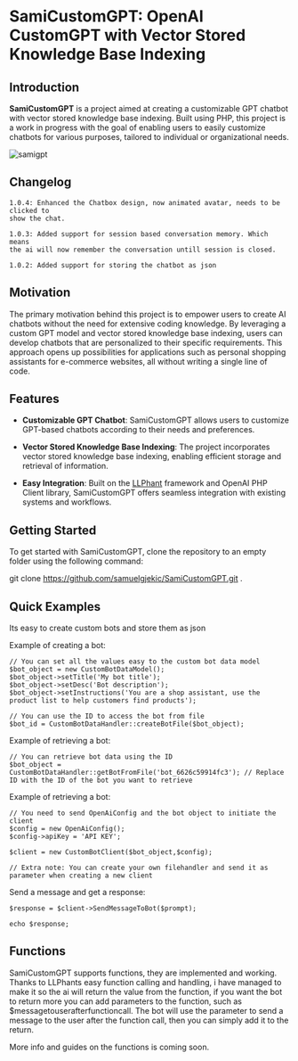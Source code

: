 # SamiCustomGPT: OpenAI CustomGPT with Vector Stored Knowledge Base Indexing

## Introduction

**SamiCustomGPT** is a project aimed at creating a customizable GPT chatbot with vector stored knowledge base indexing. Built using PHP, this project is a work in progress with the goal of enabling users to easily customize chatbots for various purposes, tailored to individual or organizational needs.

![samigpt](https://github.com/samuelgjekic/SamiCustomGPT/assets/41647182/a8fe0b1a-60d3-4973-b08a-8f517f607f54)

## Changelog
```
1.0.4: Enhanced the Chatbox design, now animated avatar, needs to be clicked to
show the chat.

1.0.3: Added support for session based conversation memory. Which means
the ai will now remember the conversation untill session is closed. 

1.0.2: Added support for storing the chatbot as json
```



## Motivation

The primary motivation behind this project is to empower users to create AI chatbots without the need for extensive coding knowledge. By leveraging a custom GPT model and vector stored knowledge base indexing, users can develop chatbots that are personalized to their specific requirements. This approach opens up possibilities for applications such as personal shopping assistants for e-commerce websites, all without writing a single line of code.

## Features

- **Customizable GPT Chatbot**: SamiCustomGPT allows users to customize GPT-based chatbots according to their needs and preferences.
  
- **Vector Stored Knowledge Base Indexing**: The project incorporates vector stored knowledge base indexing, enabling efficient storage and retrieval of information.

- **Easy Integration**: Built on the [ LLPhant](https://github.com/theodo-group/LLPhant) framework and OpenAI PHP Client library, SamiCustomGPT offers seamless integration with existing systems and workflows.

## Getting Started

To get started with SamiCustomGPT, clone the repository to an empty folder using the following command:


git clone https://github.com/samuelgjekic/SamiCustomGPT.git .

## Quick Examples

Its easy to create custom bots and store them as json 

Example of creating a bot:
```
// You can set all the values easy to the custom bot data model
$bot_object = new CustomBotDataModel();
$bot_object->setTitle('My bot title');
$bot_object->setDesc('Bot description');
$bot_object->setInstructions('You are a shop assistant, use the product list to help customers find products');

// You can use the ID to access the bot from file
$bot_id = CustomBotDataHandler::createBotFile($bot_object);
```


Example of retrieving a bot:
```
// You can retrieve bot data using the ID
$bot_object = CustomBotDataHandler::getBotFromFile('bot_6626c59914fc3'); // Replace ID with the ID of the bot you want to retrieve
```


Example of retrieving a bot:
```
// You need to send OpenAiConfig and the bot object to initiate the client
$config = new OpenAiConfig();
$config->apiKey = 'API KEY';

$client = new CustomBotClient($bot_object,$config);

// Extra note: You can create your own filehandler and send it as parameter when creating a new client
```

Send a message and get a response:
```
$response = $client->SendMessageToBot($prompt);

echo $response;
```

## Functions

SamiCustomGPT supports functions, they are implemented and working. Thanks to LLPhants easy function calling
and handling, i have managed to make it so the ai will return the value from the function, if you want the bot
to return more you can add parameters to the function, such as $messagetouserafterfunctioncall. The bot will use
the parameter to send a message to the user after the function call, then you can simply add it to the return. 

More info and guides on the functions is coming soon. 
